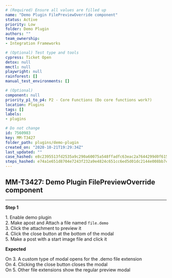 ```yaml
---
# (Required) Ensure all values are filled up
name: "Demo Plugin FilePreviewOverride component"
status: Active
priority: Low
folder: Demo Plugin
authors: ""
team_ownership: 
- Integration Frameworks

# (Optional) Test type and tools
cypress: Ticket Open
detox: null
mmctl: null
playwright: null
rainforest: []
manual_test_environments: []

# (Optional)
component: null
priority_p1_to_p4: P2 - Core Functions (Do core functions work?)
location: Plugins
tags: []
labels: 
- plugins

# Do not change
id: 7560983
key: MM-T3427
folder_path: plugins/demo-plugin
created_on: "2020-10-21T19:29:34Z"
last_updated: ""
case_hashed: e8c2395513fd2535a9c290a60075a548ffadfc63eac2a7644299d0f615fbebc58321e9e407fb6b20d87a8cf72cca32e6
steps_hashed: e74a1e651d8704e7243f232a9e4824c651cc6ed5d01dc2144e008bb7c1e1570a4e8ce3ae96c729610039c1dedd06fed2
---
```


## MM-T3427: Demo Plugin FilePreviewOverride component

---

**Step 1**

1\. Enable demo plugin\
2\. Make apost and Attach a file named `file.demo`\
3\. Click the attachment to preview it\
4\. Click the close button at the bottom of the modal\
5\. Make a post with a start image file and click it

**Expected**

On 3. A custom type of modal opens for the .demo file extension\
On 4. Clicking the close button closes the modal\
On 5. Other file extensions show the regular preview modal
